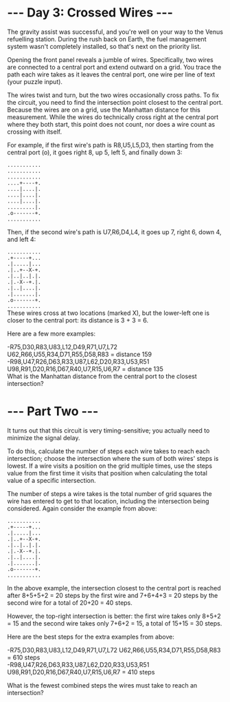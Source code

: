 # --- Day 3: Crossed Wires ---
The gravity assist was successful, and you're well on your way to the Venus refuelling station. During the rush back on Earth, the fuel management system wasn't completely installed, so that's next on the priority list.

Opening the front panel reveals a jumble of wires. Specifically, two wires are connected to a central port and extend outward on a grid. You trace the path each wire takes as it leaves the central port, one wire per line of text (your puzzle input).

The wires twist and turn, but the two wires occasionally cross paths. To fix the circuit, you need to find the intersection point closest to the central port. Because the wires are on a grid, use the Manhattan distance for this measurement. While the wires do technically cross right at the central port where they both start, this point does not count, nor does a wire count as crossing with itself.

For example, if the first wire's path is R8,U5,L5,D3, then starting from the central port (o), it goes right 8, up 5, left 5, and finally down 3:

`...........`  
`...........`  
`...........`   
`....+----+.`    
`....|....|.`  
`....|....|.`    
`....|....|.`    
`.........|.`    
`.o-------+.`    
`...........` 

Then, if the second wire's path is U7,R6,D4,L4, it goes up 7, right 6, down 4, and left 4:

`...........`  
`.+-----+...`  
`.|.....|...`  
`.|..+--X-+.`  
`.|..|..|.|.`  
`.|.-X--+.|.`  
`.|..|....|.`  
`.|.......|.`  
`.o-------+.`  
`...........`  
These wires cross at two locations (marked X), but the lower-left one is closer to the central port: its distance is 3 + 3 = 6.

Here are a few more examples:

-R75,D30,R83,U83,L12,D49,R71,U7,L72  
U62,R66,U55,R34,D71,R55,D58,R83 = distance 159  
-R98,U47,R26,D63,R33,U87,L62,D20,R33,U53,R51  
U98,R91,D20,R16,D67,R40,U7,R15,U6,R7 = distance 135  
What is the Manhattan distance from the central port to the closest intersection?  

# --- Part Two ---
It turns out that this circuit is very timing-sensitive; you actually need to minimize the signal delay.

To do this, calculate the number of steps each wire takes to reach each intersection; choose the intersection where the sum of both wires' steps is lowest. If a wire visits a position on the grid multiple times, use the steps value from the first time it visits that position when calculating the total value of a specific intersection.

The number of steps a wire takes is the total number of grid squares the wire has entered to get to that location, including the intersection being considered. Again consider the example from above:

`...........`  
`.+-----+...`  
`.|.....|...`  
`.|..+--X-+.`  
`.|..|..|.|.`  
`.|.-X--+.|.`  
`.|..|....|.`  
`.|.......|.`  
`.o-------+.`  
`...........`  

In the above example, the intersection closest to the central port is reached after 8+5+5+2 = 20 steps by the first wire and 7+6+4+3 = 20 steps by the second wire for a total of 20+20 = 40 steps.

However, the top-right intersection is better: the first wire takes only 8+5+2 = 15 and the second wire takes only 7+6+2 = 15, a total of 15+15 = 30 steps.

Here are the best steps for the extra examples from above:

-R75,D30,R83,U83,L12,D49,R71,U7,L72
U62,R66,U55,R34,D71,R55,D58,R83 = 610 steps  
-R98,U47,R26,D63,R33,U87,L62,D20,R33,U53,R51
U98,R91,D20,R16,D67,R40,U7,R15,U6,R7 = 410 steps  

What is the fewest combined steps the wires must take to reach an intersection?
